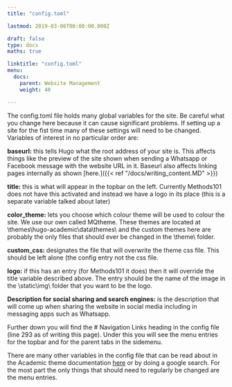 ```yaml
---
title: "config.toml"

lastmod: 2019-03-06T00:00:00.000Z

draft: false
type: docs
maths: true	

linktitle: "config.toml"
menu:
  docs:
    parent: Website Management
    weight: 40

---
```


The config.toml file holds many global variables for the site. Be careful what you change here because it can cause significant problems. If setting up a site for the fist time many of these settings will need to be changed. Variables of interest in no particular order are:

**baseurl:** this tells Hugo what the root address of your site is. This affects things like the preview of the site shown when sending a Whatsapp or Facebook message with the website URL in it. Baseurl also affects linking pages internally as shown [here.]({{< ref "/docs/writing_content.MD" >}})

**title:** this is what will appear in the topbar on the left. Currently Methods101 does not have this activated and instead we have a logo in its place (this is a separate variable talked about later)

**color_theme:** lets you choose which colour theme will be used to colour the site. We use our own called MQtheme. These themes are located at \themes\hugo-academic\data\themes\ and the custom themes here are probably the only files that should ever be changed in the \theme\ folder.

**custom_css:** designates the file that will overwrite the theme css file. This should be left alone (the config entry not the css file.

**logo:** if this has an entry (for Methods101 it does) then it will override the title variable described above. The entry should be the name of the image in the \static\img\ folder that you want to be the logo.

**Description for social sharing and search engines:** is the description that will come up when sharing the website in social media including in messaging apps such as Whatsapp.

Further down you will find the # Navigation Links heading in the config file (line 293 as of writing this page). Under this you will see the menu entries for the topbar and for the parent tabs in the sidemenu. 

There are many other variables in the config file that can be read about in the Academic theme documentation [here](https://sourcethemes.com/academic/docs/) or by doing a google search. For the most part the only things that should need to regularly be changed are the menu entries.